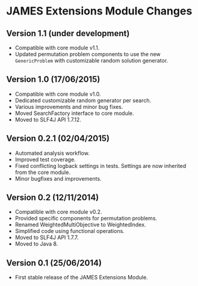 JAMES Extensions Module Changes
===============================

Version 1.1 (under development)
---------------------------------

 - Compatible with core module v1.1.
 - Updated permutation problem components to use the new `GenericProblem` with customizable random solution generator.

Version 1.0 (17/06/2015)
------------------------

 - Compatible with core module v1.0.
 - Dedicated customizable random generator per search.
 - Various improvements and minor bug fixes.
 - Moved SearchFactory interface to core module.
 - Moved to SLF4J API 1.7.12.

Version 0.2.1 (02/04/2015)
--------------------------

 - Automated analysis workflow.
 - Improved test coverage.
 - Fixed conflicting logback settings in tests. Settings are now inherited from the core module.
 - Minor bugfixes and improvements.

Version 0.2 (12/11/2014)
------------------------

 - Compatible with core module v0.2.
 - Provided specific components for permutation problems.
 - Renamed WeightedMultiObjective to WeightedIndex.
 - Simplified code using functional operations.
 - Moved to SLF4J API 1.7.7.
 - Moved to Java 8.


Version 0.1 (25/06/2014)
------------------------

 - First stable release of the JAMES Extensions Module.
